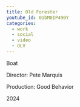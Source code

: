 ```yaml
---
title: Old Forester
youtube_id: 01bM0IP490Y
categories:
  - work
  - social
  - video
  - OLV
---
```


Boat

Director: Pete Marquis

Production: Good Behavior

2024
